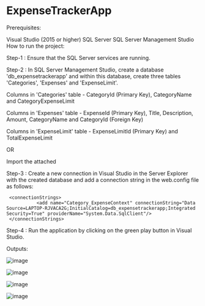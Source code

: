 # ExpenseTrackerApp

Prerequisites:

Visual Studio (2015 or higher)
SQL Server
SQL Server Management Studio
How to run the project:

Step-1 : Ensure that the SQL Server services are running.


Step-2 : In SQL Server Management Studio, create a database 'db_expensetrackerapp' and within this database, create three tables 'Categories', 'Expenses' and 'ExpenseLimit'.

Columns in 'Categories' table - CategoryId (Primary Key), CategoryName and CategoryExpenseLimit

Columns in 'Expenses' table - ExpenseId (Primary Key), Title, Description, Amount, CategoryName and CategoryId (Foreign Key)

Columns in 'ExpenseLimit' table - ExpenseLimitId (Primary Key) and TotalExpenseLimit

OR

Import the attached 


Step-3 : Create a new connection in Visual Studio in the Server Explorer with the created database and add a connection string in the web.config file as follows:

     <connectionStrings>
               <add name="Category_ExpenseContext" connectionString="Data Source=LAPTOP-RJVACA2G;InitialCatalog=db_expensetrackerapp;Integrated Security=True" providerName="System.Data.SqlClient"/>
     </connectionStrings>
     
     
Step-4 : Run the application by clicking on the green play button in Visual Studio.


Outputs:

![image](https://user-images.githubusercontent.com/71223672/212386185-2640e9f0-236e-4894-9c13-fd5ee740c884.png)


![image](https://user-images.githubusercontent.com/71223672/212386266-745069ef-9202-4890-a39a-b4209286bcee.png)


![image](https://user-images.githubusercontent.com/71223672/212386338-b118ad51-125b-4ed5-a89b-a719c4372da6.png)


![image](https://user-images.githubusercontent.com/71223672/212386435-928a5e54-edcb-4125-bda9-dcfd69c56dfe.png)




